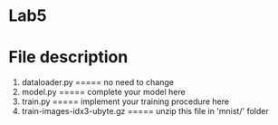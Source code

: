 # Lab5

# File description
1. dataloader.py              ===== no need to change
2. model.py                   ===== complete your model here
3. train.py                   ===== implement your training procedure here
4. train-images-idx3-ubyte.gz ===== unzip this file in 'mnist/' folder
